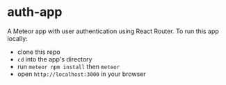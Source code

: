 # auth-app
A Meteor app with user authentication using React Router. To run this app locally: 

* clone this repo
* `cd` into the app's directory 
* run `meteor npm install` then `meteor`
* open `http://localhost:3000` in your browser
